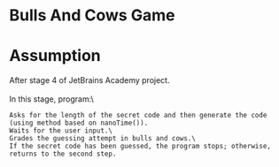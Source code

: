 # Bulls And Cows Game

# Assumption

After stage 4 of JetBrains Academy project. \
\
In this stage, program:\

    Asks for the length of the secret code and then generate the code (using method based on nanoTime()).
    Waits for the user input.\
    Grades the guessing attempt in bulls and cows.\
    If the secret code has been guessed, the program stops; otherwise, returns to the second step.